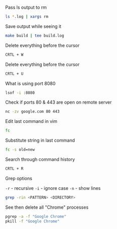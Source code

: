 Pass ls output to rm

```bash
ls *.log | xargs rm
```

Save output while seeing it

```bash
make build | tee build.log
```

Delete everything before the cursor

```bash
CRTL + W
```

Delete everything before the cursor

```bash
CRTL + U
```

What is using port 8080

```bash
lsof -i :8080
```

Check if ports 80 & 443 are open on remote server 

```bash
nc -zv google.com 80 443
```

Edit last command in vim

```bash
fc
```

Substitute string in last command

```bash
fc -s old=new
```

Search through command history

```bash
CRTL + R
```

Grep options

`-r` - recursive
`-i` - ignore case
`-n` - show lines

```bash
grep -rin <PATTERN> <DIRECTORY>
```

See then delete all "Chrome" processes

```bash
pgrep -a -f "Google Chrome"
pkill -f "Google Chrome"
```
